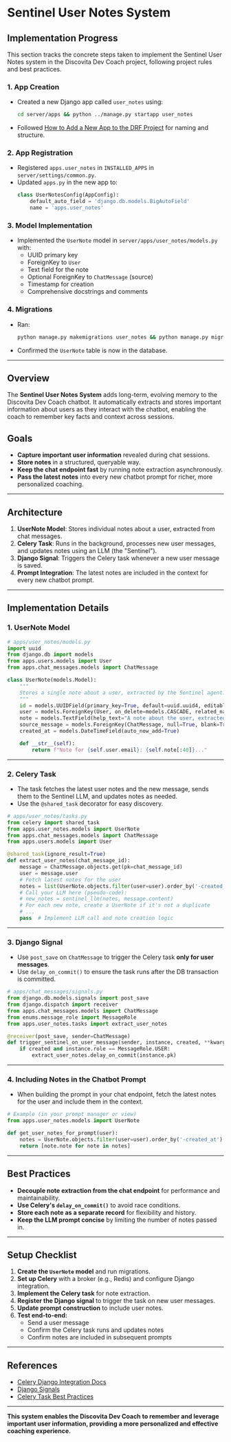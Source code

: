 # Sentinel User Notes System

## Implementation Progress

This section tracks the concrete steps taken to implement the Sentinel User Notes system in the Discovita Dev Coach project, following project rules and best practices.

### 1. App Creation
- Created a new Django app called `user_notes` using:
  ```sh
  cd server/apps && python ../manage.py startapp user_notes
  ```
- Followed [How to Add a New App to the DRF Project](../server/.cursor/rules/how-to-add-a-new-app-to-the-drf-project.mdc) for naming and structure.

### 2. App Registration
- Registered `apps.user_notes` in `INSTALLED_APPS` in `server/settings/common.py`.
- Updated `apps.py` in the new app to:
  ```python
  class UserNotesConfig(AppConfig):
      default_auto_field = 'django.db.models.BigAutoField'
      name = 'apps.user_notes'
  ```

### 3. Model Implementation
- Implemented the `UserNote` model in `server/apps/user_notes/models.py` with:
  - UUID primary key
  - ForeignKey to `User`
  - Text field for the note
  - Optional ForeignKey to `ChatMessage` (source)
  - Timestamp for creation
  - Comprehensive docstrings and comments

### 4. Migrations
- Ran:
  ```sh
  python manage.py makemigrations user_notes && python manage.py migrate user_notes
  ```
- Confirmed the `UserNote` table is now in the database.

---

## Overview

The **Sentinel User Notes System** adds long-term, evolving memory to the Discovita Dev Coach chatbot. It automatically extracts and stores important information about users as they interact with the chatbot, enabling the coach to remember key facts and context across sessions.

## Goals
- **Capture important user information** revealed during chat sessions.
- **Store notes** in a structured, queryable way.
- **Keep the chat endpoint fast** by running note extraction asynchronously.
- **Pass the latest notes** into every new chatbot prompt for richer, more personalized coaching.

---

## Architecture

1. **UserNote Model**: Stores individual notes about a user, extracted from chat messages.
2. **Celery Task**: Runs in the background, processes new user messages, and updates notes using an LLM (the "Sentinel").
3. **Django Signal**: Triggers the Celery task whenever a new user message is saved.
4. **Prompt Integration**: The latest notes are included in the context for every new chatbot prompt.

---

## Implementation Details

### 1. UserNote Model

```python
# apps/user_notes/models.py
import uuid
from django.db import models
from apps.users.models import User
from apps.chat_messages.models import ChatMessage

class UserNote(models.Model):
    """
    Stores a single note about a user, extracted by the Sentinel agent.
    """
    id = models.UUIDField(primary_key=True, default=uuid.uuid4, editable=False, unique=True)
    user = models.ForeignKey(User, on_delete=models.CASCADE, related_name="user_notes")
    note = models.TextField(help_text="A note about the user, extracted from chat.")
    source_message = models.ForeignKey(ChatMessage, null=True, blank=True, on_delete=models.SET_NULL)
    created_at = models.DateTimeField(auto_now_add=True)

    def __str__(self):
        return f"Note for {self.user.email}: {self.note[:40]}..."
```

---

### 2. Celery Task

- The task fetches the latest user notes and the new message, sends them to the Sentinel LLM, and updates notes as needed.
- Use the `@shared_task` decorator for easy discovery.

```python
# apps/user_notes/tasks.py
from celery import shared_task
from apps.user_notes.models import UserNote
from apps.chat_messages.models import ChatMessage
from apps.users.models import User

@shared_task(ignore_result=True)
def extract_user_notes(chat_message_id):
    message = ChatMessage.objects.get(pk=chat_message_id)
    user = message.user
    # Fetch latest notes for the user
    notes = list(UserNote.objects.filter(user=user).order_by('-created_at'))
    # Call your LLM here (pseudo-code):
    # new_notes = sentinel_llm(notes, message.content)
    # For each new note, create a UserNote if it's not a duplicate
    # ...
    pass  # Implement LLM call and note creation logic
```

---

### 3. Django Signal

- Use `post_save` on `ChatMessage` to trigger the Celery task **only for user messages**.
- Use `delay_on_commit()` to ensure the task runs after the DB transaction is committed.

```python
# apps/chat_messages/signals.py
from django.db.models.signals import post_save
from django.dispatch import receiver
from apps.chat_messages.models import ChatMessage
from enums.message_role import MessageRole
from apps.user_notes.tasks import extract_user_notes

@receiver(post_save, sender=ChatMessage)
def trigger_sentinel_on_user_message(sender, instance, created, **kwargs):
    if created and instance.role == MessageRole.USER:
        extract_user_notes.delay_on_commit(instance.pk)
```

---

### 4. Including Notes in the Chatbot Prompt

- When building the prompt in your chat endpoint, fetch the latest notes for the user and include them in the context.

```python
# Example (in your prompt manager or view)
from apps.user_notes.models import UserNote

def get_user_notes_for_prompt(user):
    notes = UserNote.objects.filter(user=user).order_by('-created_at')[:10]
    return [note.note for note in notes]
```

---

## Best Practices
- **Decouple note extraction from the chat endpoint** for performance and maintainability.
- **Use Celery's `delay_on_commit()`** to avoid race conditions.
- **Store each note as a separate record** for flexibility and history.
- **Keep the LLM prompt concise** by limiting the number of notes passed in.

---

## Setup Checklist
1. **Create the `UserNote` model** and run migrations.
2. **Set up Celery** with a broker (e.g., Redis) and configure Django integration.
3. **Implement the Celery task** for note extraction.
4. **Register the Django signal** to trigger the task on new user messages.
5. **Update prompt construction** to include user notes.
6. **Test end-to-end:**
    - Send a user message
    - Confirm the Celery task runs and updates notes
    - Confirm notes are included in subsequent prompts

---

## References
- [Celery Django Integration Docs](https://docs.celeryq.dev/en/stable/django/first-steps-with-django.html)
- [Django Signals](https://docs.djangoproject.com/en/stable/topics/signals/)
- [Celery Task Best Practices](https://docs.celeryq.dev/en/stable/userguide/tasks.html)

---

**This system enables the Discovita Dev Coach to remember and leverage important user information, providing a more personalized and effective coaching experience.** 